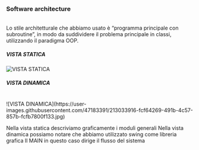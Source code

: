 <h3>Software architecture</h3><br>
Lo stile architetturale che abbiamo usato è “programma principale con subroutine”, in modo da suddividere il problema principale in classi, utilizzando il paradigma OOP.<br>
<h5>VISTA STATICA</H5><b3>

![VISTA STATICA](https://user-images.githubusercontent.com/47183391/213034299-d4f01f6b-1492-4176-adf7-b9a70eb74117.JPG)

<h5>VISTA DINAMICA</h5><br>
![VISTA DINAMICA](https://user-images.githubusercontent.com/47183391/213033916-fcf64269-491b-4c57-857b-fcfb7800f133.jpg)

Nella vista statica descriviamo graficamente i moduli generali
Nella vista dinamica possiamo notare che abbiamo utilizzato swing come libreria grafica
Il MAIN in questo caso dirige il flusso del sistema  
